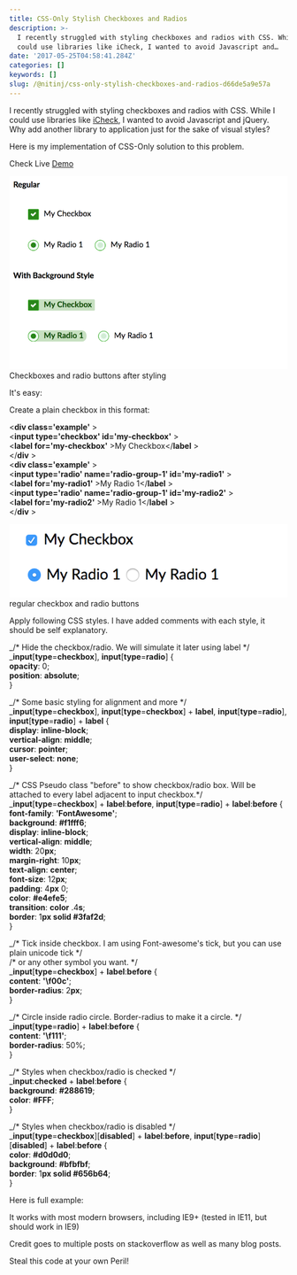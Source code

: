 ```yaml
---
title: CSS-Only Stylish Checkboxes and Radios
description: >-
  I recently struggled with styling checkboxes and radios with CSS. While I
  could use libraries like iCheck, I wanted to avoid Javascript and…
date: '2017-05-25T04:58:41.284Z'
categories: []
keywords: []
slug: /@nitinj/css-only-stylish-checkboxes-and-radios-d66de5a9e57a
---
```


I recently struggled with styling checkboxes and radios with CSS. While I could use libraries like [iCheck](http://icheck.fronteed.com), I wanted to avoid Javascript and jQuery. Why add another library to application just for the sake of visual styles?

Here is my implementation of CSS-Only solution to this problem.

Check Live [Demo](http://nitinj.com/code-experiments/css-examples-experiments/stylish-checkboxes-radios.html)

![Checkboxes and radio buttons after styling](img\1__lX__0tV8XirZimtkrany__Rw.png)
Checkboxes and radio buttons after styling

It's easy:

Create a plain checkbox in this format:

<**div class='example'** \>  
    <**input type='checkbox' id='my-checkbox'** \>  
    <**label for='my-checkbox'** \>My Checkbox</**label** \>  
</**div** \>  
<**div class='example'** \>  
    <**input type='radio' name='radio-group-1' id='my-radio1'** \>  
    <**label for='my-radio1'** \>My Radio 1</**label** \>  
    <**input type='radio' name='radio-group-1' id='my-radio2'** \>  
    <**label for='my-radio2'** \>My Radio 1</**label** \>  
</**div** \>

![regular checkbox and radio buttons](img\1__iv3puCn6maIPkuCtqWRq1Q.png)
regular checkbox and radio buttons

Apply following CSS styles. I have added comments with each style, it should be self explanatory.

_/\* Hide the checkbox/radio. We will simulate it later using label \*/  
_**input**\[**type**\=**checkbox**\], **input**\[**type**\=**radio**\] {  
    **opacity**: 0;  
    **position**: **absolute**;  
}  
  
_/\* Some basic styling for alignment and more \*/  
_**input**\[**type**\=**checkbox**\], **input**\[**type**\=**checkbox**\] + **label**, **input**\[**type**\=**radio**\], **input**\[**type**\=**radio**\] + **label** {  
    **display**: **inline-block**;  
    **vertical-align**: **middle**;  
    **cursor**: **pointer**;  
    **user-select**: **none**;  
}  
  
_/\* CSS Pseudo class "before" to show checkbox/radio box. Will be attached to every label adjacent to input checkbox.\*/  
_**input**\[**type**\=**checkbox**\] + **label**:**before**, **input**\[**type**\=**radio**\] + **label**:**before** {  
    **font-family**: **'FontAwesome'**;  
    **background**: **#f1fff6**;  
    **display**: **inline-block**;  
    **vertical-align**: **middle**;  
    **width**: 20**px**;  
    **margin-right**: 10**px**;  
    **text-align**: **center**;  
    **font-size**: 12**px**;  
    **padding**: 4**px** 0;  
    **color**: **#e4efe5**;  
    **transition**: **color** .4**s**;  
    **border**: 1**px solid #3faf2d**;  
}  
  
_/\* Tick inside checkbox. I am using Font-awesome's tick, but you can use plain unicode tick \*/  
/\* or any other symbol you want. \*/  
_**input**\[**type**\=**checkbox**\] + **label**:**before** {  
    **content**: **'\\f00c'**;  
    **border-radius**: 2**px**;  
}  
  
_/\* Circle inside radio circle. Border-radius to make it a circle. \*/  
_**input**\[**type**\=**radio**\] + **label**:**before** {  
    **content**: **'\\f111'**;  
    **border-radius**: 50%;  
}  
  
_/\* Styles when checkbox/radio is checked \*/  
_**input**:**checked** \+ **label**:**before** {  
    **background**: **#288619**;  
    **color**: **#FFF**;  
}  
  
_/\* Styles when checkbox/radio is disabled  \*/  
_**input**\[**type**\=**checkbox**\]\[**disabled**\] + **label**:**before**, **input**\[**type**\=**radio**\]\[**disabled**\] + **label**:**before** {  
    **color**: **#d0d0d0**;  
    **background**: **#bfbfbf**;  
    **border**: 1**px solid #656b64**;  
}

Here is full example:

It works with most modern browsers, including IE9+ (tested in IE11, but should work in IE9)

Credit goes to multiple posts on stackoverflow as well as many blog posts.

Steal this code at your own Peril!